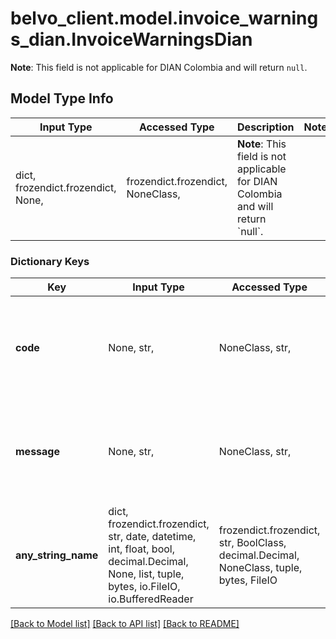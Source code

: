 # belvo_client.model.invoice_warnings_dian.InvoiceWarningsDian

**Note**: This field is not applicable for DIAN Colombia and will return `null`. 

## Model Type Info
Input Type | Accessed Type | Description | Notes
------------ | ------------- | ------------- | -------------
dict, frozendict.frozendict, None,  | frozendict.frozendict, NoneClass,  | **Note**: This field is not applicable for DIAN Colombia and will return &#x60;null&#x60;.  | 

### Dictionary Keys
Key | Input Type | Accessed Type | Description | Notes
------------ | ------------- | ------------- | ------------- | -------------
**code** | None, str,  | NoneClass, str,  | **Note**: This field is not applicable for DIAN Colombia and will return &#x60;null&#x60;.  | 
**message** | None, str,  | NoneClass, str,  | **Note**: This field is not applicable for DIAN Colombia and will return &#x60;null&#x60;.  | 
**any_string_name** | dict, frozendict.frozendict, str, date, datetime, int, float, bool, decimal.Decimal, None, list, tuple, bytes, io.FileIO, io.BufferedReader | frozendict.frozendict, str, BoolClass, decimal.Decimal, NoneClass, tuple, bytes, FileIO | any string name can be used but the value must be the correct type | [optional]

[[Back to Model list]](../../README.md#documentation-for-models) [[Back to API list]](../../README.md#documentation-for-api-endpoints) [[Back to README]](../../README.md)

